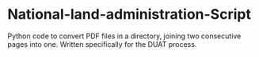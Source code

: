 # National-land-administration-Script
Python code to convert PDF files in a directory,  joining two consecutive pages into one. Written specifically for the DUAT process.
